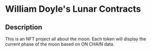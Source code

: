 # William Doyle's Lunar Contracts 

## Description

This is an NFT project all about the moon. Each token will display the current phase of the moon based on ON CHAIN data. 
